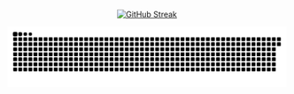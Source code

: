 <div style="text-align: center;">
  <div style="display: inline-block;">
<!--     <img src="https://github-readme-stats.vercel.app/api/top-langs?username=patt502090&show_icons=true&locale=en&layout=compact" alt="patt502090" /> -->
  </div>

    

</div>

<div style="text-align: center;">
<!--   <img src="https://github-readme-stats.vercel.app/api?username=patt502090&show_icons=true&locale=en" alt="patt502090" /> -->
  <a href="https://git.io/streak-stats"><img src="https://github-readme-streak-stats.herokuapp.com?user=patt502090&theme=catppuccin-macchiato&hide_border=true" alt="GitHub Streak" /></a>
</div>

![snake gif](https://github.com/patt502090/patt502090/blob/output/github-snake-dark.svg)
